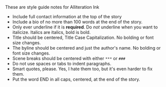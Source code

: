 These are style guide notes for Alliteration Ink

* Include full contact information at the top of the story
* Include a bio of no more than 100 words at the end of the story.
* Only ever underline if it is **required**.  Do *not* underline when you want to italicize.  Italics are italics, bold is bold.
* Title should be centered, Title Case Capitalization.  No bolding or font size changes.
* The byline should be centered and just the author's name.  No bolding or font size changes.
* Scene breaks should be centered with either `***` or `###`
* Do not use spaces or tabs to indent paragraphs.
* Smart quotes, please.  Yes, I hate them too, but it's even harder to fix them.
* Put the word END in all caps, centered, at the end of the story.